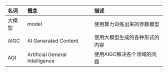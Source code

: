 |名词|概念|描述|
|:---|:---|:---|
|大模型|model|使用算力训练出来的参数模型|
|AIGC|AI Generated Content|使用大模型生成的各种形式的内容|
|AGI|Artificial General Intelligence|使用AIGC解决各个领域的问题|
